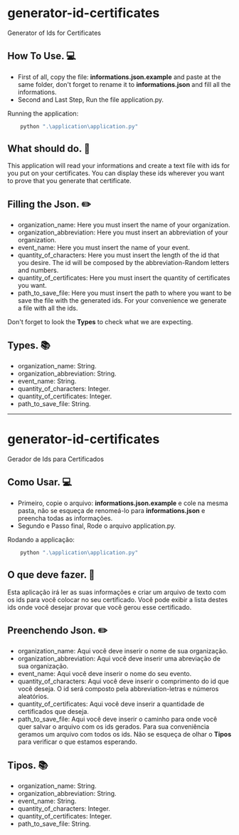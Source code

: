 # generator-id-certificates
Generator of Ids for Certificates

## How To Use. :computer:

- First of all, copy the file: **informations.json.example** and paste at the same folder, don't forget to rename it to **informations.json**  and fill all the informations.
- Second and Last Step, Run the file application.py.

Running the application:
```python
    python ".\application\application.py"
```

## What should do. :confetti_ball:

This application will read your informations and create a text file with ids for you put on your certificates. You can display these ids wherever you want to prove that you generate that certificate.

## Filling the Json. :pencil2:

- organization_name: Here you must insert the name of your organization.
- organization_abbreviation: Here you must insert an abbreviation of your organization.
- event_name: Here you must insert the name of your event.
- quantity_of_characters: Here you must insert the length of the id that you desire. The id will be composed by the abbreviation-Random letters and numbers.
- quantity_of_certificates: Here you must insert the quantity of certificates you want.
- path_to_save_file: Here you must insert the path to where you want to be save the file with the generated ids. For your convenience we generate a file with all the ids.

Don't forget to look the **Types** to check what we are expecting.

## Types. :books:

- organization_name: String.
- organization_abbreviation: String.
- event_name: String.
- quantity_of_characters: Integer.
- quantity_of_certificates: Integer.
- path_to_save_file: String.

--------------
# generator-id-certificates
Gerador de Ids para Certificados

## Como Usar. :computer:

- Primeiro, copie o arquivo: **informations.json.example** e cole na mesma pasta, não se esqueça de renomeá-lo para **informations.json** e preencha todas as informações.
- Segundo e Passo final, Rode o arquivo application.py.

Rodando a applicação:
```python
    python ".\application\application.py"
```

## O que deve fazer. :confetti_ball:

Esta aplicação irá ler as suas informações e criar um arquivo de texto com os ids para você colocar no seu certificado. Você pode exibir a lista destes ids onde você desejar provar que você gerou esse certificado.

## Preenchendo Json. :pencil2:

- organization_name: Aqui você deve inserir o nome de sua organização.
- organization_abbreviation: Aqui você deve inserir uma abreviação de sua organização.
- event_name: Aqui você deve inserir o nome do seu evento.
- quantity_of_characters: Aqui você deve inserir o comprimento do id que você deseja. O id será composto pela abbreviation-letras e números aleatórios.
- quantity_of_certificates: Aqui você deve inserir a quantidade de certificados que deseja.
- path_to_save_file: Aqui você deve inserir o caminho para onde você quer salvar o arquivo com os ids gerados. Para sua conveniência geramos um arquivo com todos os ids.
Não se esqueça de olhar o **Tipos** para verificar o que estamos esperando.

## Tipos. :books:

- organization_name: String.
- organization_abbreviation: String.
- event_name: String.
- quantity_of_characters: Integer.
- quantity_of_certificates: Integer.
- path_to_save_file: String.
